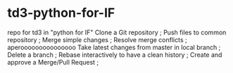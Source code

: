 # td3-python-for-IF
repo for td3 in "python for IF"
Clone a Git repository ; Push files to common repository ; 
Merge simple changes ; Resolve merge conflicts ; aperooooooooooooooo 
Take latest changes from master in local branch ; Delete a branch ; 
Rebase interactively to have a clean history ; Create and approve a Merge/Pull Request ; 

